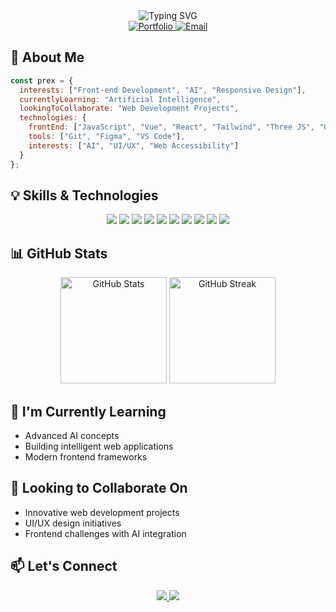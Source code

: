 <div align="center">
  <img src="https://readme-typing-svg.herokuapp.com?font=Fira+Code&size=30&duration=3000&pause=1000&color=0366D6&center=true&vCenter=true&width=600&lines=Hi+there%2C+I'm+Prex+Jhon+Verdeflor;Front-end+Developer;AI+Enthusiast" alt="Typing SVG" />
</div>

<div align="center">
  <a href="https://prexverdeflor.vercel.app/">
    <img alt="Portfolio" src="https://custom-icon-badges.demolab.com/badge/-Portfolio-blue?style=for-the-badge&logoColor=white&logo=browser&labelColor=2962FF&borderRadius=25" />
  </a>
  <a href="mailto:prexjhonverdeflor@gmail.com">
    <img alt="Email" src="https://custom-icon-badges.demolab.com/badge/-Email-red?style=for-the-badge&logoColor=white&logo=mail&labelColor=D14836&color=FF5252&borderRadius=25" />
  </a>
</div>

## 🚀 About Me

```javascript
const prex = {
  interests: ["Front-end Development", "AI", "Responsive Design"],
  currentlyLearning: "Artificial Intelligence",
  lookingToCollaborate: "Web Development Projects",
  technologies: {
    frontEnd: ["JavaScript", "Vue", "React", "Tailwind", "Three JS", "GSAP"],
    tools: ["Git", "Figma", "VS Code"],
    interests: ["AI", "UI/UX", "Web Accessibility"]
  }
};
```

## 💡 Skills & Technologies

<div align="center">
  <img src="https://img.shields.io/badge/-HTML5-E34F26?style=flat-square&logo=html5&logoColor=white&borderRadius=10" />
  <img src="https://img.shields.io/badge/-CSS3-1572B6?style=flat-square&logo=css3&borderRadius=10" />
  <img src="https://img.shields.io/badge/-JavaScript-F7DF1E?style=flat-square&logo=javascript&logoColor=black&borderRadius=10" />
  <img src="https://img.shields.io/badge/-React-61DAFB?style=flat-square&logo=react&logoColor=black&borderRadius=10" />
  <img src="https://img.shields.io/badge/-Vue-4FC08D?style=flat-square&logo=vue.js&logoColor=white&borderRadius=10" />
  <img src="https://img.shields.io/badge/-Tailwind-06B6D4?style=flat-square&logo=tailwind-css&logoColor=white&borderRadius=10" />
  <img src="https://img.shields.io/badge/-Three.js-000000?style=flat-square&logo=three.js&logoColor=white&borderRadius=10" />
  <img src="https://img.shields.io/badge/-GSAP-88CE02?style=flat-square&logo=greensock&logoColor=black&borderRadius=10" />
  <img src="https://img.shields.io/badge/-Git-F05032?style=flat-square&logo=git&logoColor=white&borderRadius=10" />
  <img src="https://img.shields.io/badge/-VSCode-007ACC?style=flat-square&logo=visual-studio-code&logoColor=white&borderRadius=10" />
</div>

## 📊 GitHub Stats

<div align="center">
  <img src="https://github-readme-stats.vercel.app/api?username=prexjhonverdeflor&show_icons=true&theme=tokyonight&border_radius=15" alt="GitHub Stats" height="170" />
  <img src="https://github-readme-streak-stats.herokuapp.com/?user=prexjhonverdeflor&theme=tokyonight&border_radius=15" alt="GitHub Streak" height="170" />
</div>

## 🌱 I'm Currently Learning

- Advanced AI concepts
- Building intelligent web applications
- Modern frontend frameworks

## 💞️ Looking to Collaborate On

- Innovative web development projects
- UI/UX design initiatives
- Frontend challenges with AI integration

## 📫 Let's Connect

<div align="center">
  <a href="mailto:prexjhonverdeflor@gmail.com">
    <img src="https://custom-icon-badges.demolab.com/badge/-Email-red?style=for-the-badge&logoColor=white&logo=mail&labelColor=D14836&color=FF5252&borderRadius=25" />
  </a>
  <a href="https://prexverdeflor.vercel.app/">
    <img src="https://custom-icon-badges.demolab.com/badge/-Portfolio-blue?style=for-the-badge&logoColor=white&logo=browser&labelColor=2962FF&borderRadius=25" />
  </a>
</div>

<!---
prexjhonverdeflor/prexjhonverdeflor is a ✨ special ✨ repository because its `README.md` (this file) appears on your GitHub profile.
You can click the Preview link to take a look at your changes.
--->
